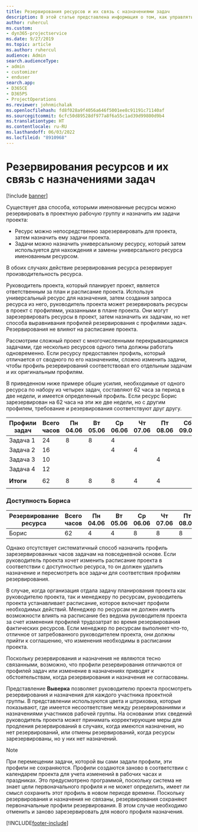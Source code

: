 ```yaml
---
title: Резервирования ресурсов и их связь с назначениями задач
description: В этой статье представлена информация о том, как управлять именованными ресурсам, резервированиями ресурсов и назначениями задач, а также сведения о том, как они связаны друг с другом.
author: ruhercul
ms.custom:
- dyn365-projectservice
ms.date: 9/27/2019
ms.topic: article
ms.author: ruhercul
audience: Admin
search.audienceType:
- admin
- customizer
- enduser
search.app:
- D365CE
- D365PS
- ProjectOperations
ms.reviewer: johnmichalak
ms.openlocfilehash: fd8f028a9f4056a646f5001ee8c91191c71140af
ms.sourcegitcommit: 6cfc50d89528df977a8f6a55c1ad39d99800d9b4
ms.translationtype: HT
ms.contentlocale: ru-RU
ms.lasthandoff: 06/03/2022
ms.locfileid: "8910968"
---
```

# <a name="resource-bookings-and-how-they-relate-to-task-assignments"></a>Резервирования ресурсов и их связь с назначениями задач

[!include [banner](../includes/psa-now-project-operations.md)]

Существует два способа, которыми именованные ресурсы можно резервировать в проектную рабочую группу и назначить им задачи проекта:

- Ресурс можно непосредственно зарезервировать для проекта, затем назначить ему задачи проекта.
- Задачи можно назначить универсальному ресурсу, который затем используется для нахождения и замены универсального ресурса именованным ресурсом. 

В обоих случаях действие резервирования ресурса резервирует производительность ресурса.

Руководитель проекта, который планирует проект, является ответственным за план и расписание проекта. Используя универсальный ресурс для назначения, затем создания запроса ресурса из него, руководитель проекта может резервировать ресурсы в проект с профилями, указанными в плане проекта. Они могут зарезервировать ресурсы в проект, затем назначить их задачам, но нет способа выравнивания профилей резервирования с профилями задач. Резервирования не влияют на расписание проекта.

Рассмотрим сложный проект с многочисленными перекрывающимися задачами, где несколько ресурсов одного типа должны работать одновременно. Если ресурсу предоставлен профиль, который отличается от сводного по его назначениям, сложно изменить задачи, чтобы профиль резервирований соответствовал его отдельным задачам и их оригинальным профилям.

В приведенном ниже примере общие усилия, необходимые от одного ресурса по набору из четырех задач, составляют 62 часа за период в две недели, и имеется определенный профиль. Если ресурс Борис зарезервирован на 62 часа на эти же две недели, но с другим профилем, требование и резервирования соответствуют друг другу.

| **Профили задач**    | **Всего часов** | Пн 04.06 | Вт 05.06 | Ср 06.06 | Чт 07.06 | Пт 08.06 | Сб 09.06 | Вс 10.06 | Пн 11.06 | Вт 12.06 | Ср 13.06 | Чт 14.06 | Пт 15.06 |
|----------------------|-----------------|--------|--------|--------|--------|--------|--------|---------|---------|---------|---------|---------|---------|
| Задача 1               | 24              | 8      | 8      | 4      |        |        |        |         |         |         | 4       |         |         |
| Задача 2               | 16              |        |        | 4      | 4      |        |        |         | 8       |         |         |         |         |
| Задача 3               | 10              |        |        |        |        | 4      |        |         |         | 4       |         | 2       |         |
| Задача 4               | 12              |        |        |        |        |        |        |         |         |         | 4       |         | 8       |
|                      |                 |        |        |        |        |        |        |         |         |         |         |         |         |
| **Итоги**           | 62              | 8      | 8      | 8      | 4      | 4      |        |         | 8       | 4       | 8       | 2       | 8       |
|                      |                 |        |        |        |        |        |        |         |         |         |         |

### <a name="bobs-availability"></a>Доступность Бориса
| **Резервирование ресурса** | **Всего часов** | Пн 04.06 | Вт 05.06 | Ср 06.06 | Чт 07.06 | Пт 08.06 | Сб 09.06 | Вс 10.06 | Пн 11.06 | Вт 12.06 | Ср 13.06 | Чт 14.06 | Пт 15.06 |
|------------------------|-----------------|--------|--------|--------|--------|--------|--------|---------|---------|---------|---------|---------|---------|
| Борис                    | 62              | 4      | 4      | 8      | 8      | 8      |        |         | 4       | 4       | 8       | 8       | 6       |

Однако отсутствует систематичный способ назначить профиль зарезервированных часов задачам на повседневной основе. Если руководитель проекта хочет изменить расписание проекта в соответствии с доступностью ресурса, то он должен удалить назначение и пересмотреть все задачи для соответствия профилям резервирования.

В случае, когда организация отдала задачу планирования проекта как руководителю проекта, так и менеджеру по ресурсам, руководитель проекта устанавливает расписание, которое включает профили необходимых действий. Менеджер по ресурсам не должен иметь возможности влиять на расписание без ведома руководителя проекта за счет изменения профилей трудозатрат во время резервирования фактических ресурсов. Если менеджер по ресурсам выполняет что-то, отличное от затребованного руководителем проекта, они должны прийти к соглашению, что изменения необходимы в расписании проекта.

Поскольку резервирования и назначения не являются тесно связанными, возможно, что профили резервирования отличаются от профилей задач или изменение в назначениях приводят к обстоятельствам, когда резервирования и назначения не согласованы.

Представление **Выверка** позволяет руководителю проекта просмотреть резервирования и назначения для каждого участника проектной группы. В представлении используются цвета и штриховка, которые показывают, где имеется несоответствие между резервированиями и назначениями участников рабочей группы. На основании этих сведений руководитель проекта может принимать корректирующие меры для продления резервирований в случаях, когда имеются назначения, но нет резервирований, или отмены резервирований, когда ресурсы зарезервированы, но у них нет назначений.

> [!NOTE]
> При перемещении задачи, которой вы сами задали профили, эти профили не сохраняются. Профили создаются заново в соответствии с календарем проекта для учета изменений в рабочих часах и праздниках. Это предусмотрено программой, поскольку система не знает цели первоначального профиля и не может определить, имеет ли смысл сохранить этот профиль в новом периоде времени. Поскольку резервирования и назначения не связаны, резервирования сохраняют первоначальные профили резервирования. В этом случае необходимо отменить и заново зарезервировать для нового профиля назначения.



[!INCLUDE[footer-include](../includes/footer-banner.md)]
